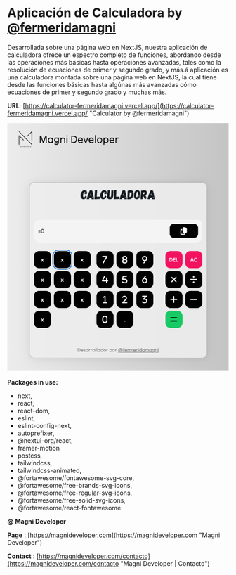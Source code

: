 # Aplicación de Calculadora by [@fermeridamagni](https://github.com/fermeridamagni "@fermeridamagni")

Desarrollada sobre una página web en NextJS, nuestra aplicación de calculadora ofrece un espectro completo de funciones, abordando desde las operaciones más básicas hasta operaciones avanzadas, tales como la resolución de ecuaciones de primer y segundo grado, y más.á aplicación es una calculadora montada sobre una página web en NextJS, la cual tiene desde las funciones básicas hasta algúnas más avanzadas cómo ecuaciones de primer y segundo grado y muchas más.

**URL**: [https://calculator-fermeridamagni.vercel.app/](https://calculator-fermeridamagni.vercel.app/ "Calculator by @fermeridamagni")

![1704825687522](image/README/1704825687522.png)

**Packages in use:**

* next,
* react,
* react-dom,
* eslint,
* eslint-config-next,
* autoprefixer,
* @nextui-org/react,
* framer-motion
* postcss,
* tailwindcss,
* tailwindcss-animated,
* @fortawesome/fontawesome-svg-core,
* @fortawesome/free-brands-svg-icons,
* @fortawesome/free-regular-svg-icons,
* @fortawesome/free-solid-svg-icons,
* @fortawesome/react-fontawesome

**@ Magni Developer**

 **Page** : [https://magnideveloper.com](https://magnideveloper.com "Magni Developer")

 **Contact** : [https://magnideveloper.com/contacto](https://magnideveloper.com/contacto "Magni Developer | Contacto")
